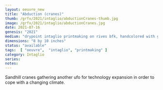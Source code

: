 ```yaml
---
layout: oeuvre_new 
title: "Abduction (cranes)"
thumb: /grfx/2021/intaglio/abductionCranes-thumb.jpg
image: /grfx/2021/intaglio/abductionCranes.jpg
date: 2021-07-16
genesis: "2021"
medium: "drypoint intaglio printmaking on rives bfk, handcolored with guauche"
dimensions: "8 by 10 inches"
status: "available" 
tags:  [ "oeuvre",  "intaglio", "printmaking" ]  
category: Intaglio 
series: 
notes: 
---
```


Sandhill cranes gathering another ufo for technology expansion in order to cope with a changing climate.
